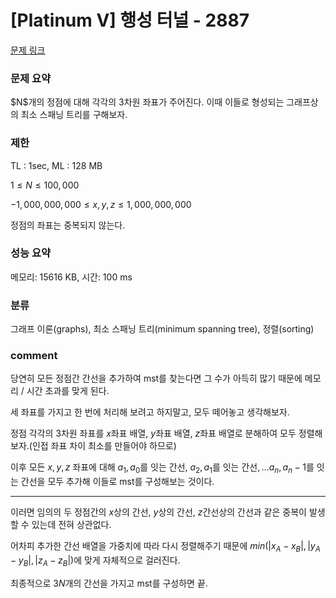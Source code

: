 # [Platinum V] 행성 터널 - 2887

[문제 링크](https://www.acmicpc.net/problem/2887)

### 문제 요약

<p> $N$개의 정점에 대해 각각의 3차원 좌표가 주어진다. 이때 이들로 형성되는 그래프상의 최소 스패닝 트리를 구해보자. </p>

### 제한

TL : 1sec, ML : 128 MB

$1 ≤ N ≤ 100,000$

$-1,000,000,000 ≤ x, y, z ≤ 1,000,000,000$

정점의 좌표는 중복되지 않는다.

### 성능 요약

메모리: 15616 KB, 시간: 100 ms

### 분류

그래프 이론(graphs), 최소 스패닝 트리(minimum spanning tree), 정렬(sorting)

### comment

당연히 모든 정점간 간선을 추가하여 mst를 찾는다면 그 수가 아득히 많기 때문에 메모리 / 시간 초과를 맞게 된다.

세 좌표를 가지고 한 번에 처리해 보려고 하지말고, 모두 떼어놓고 생각해보자.

정점 각각의 3차원 좌표를 $x$좌표 배열, $y$좌표 배열, $z$좌표 배열로 분해하여 모두 정렬해보자.(인접 좌표 차이 최소를 만들어야 하므로)

이후 모든 $x, y, z$ 좌표에 대해 $a_1, a_0$를 잇는 간선, $a_2, a_1$를 잇는 간선$, ... a_n, a_n-1$를 잇는 간선을 모두 추가해 이들로 mst를 구성해보는 것이다.

-----------------------------------------------------------------------------------------------------------------------------------------------------------------------

이러면 임의의 두 정점간의 $x$상의 간선, $y$상의 간선, $z$간선상의 간선과 같은 중복이 발생할 수 있는데 전혀 상관없다.

어차피 추가한 간선 배열을 가중치에 따라 다시 정렬해주기 때문에 $min(|x_A-x_B|, |y_A-y_B|, |z_A-z_B|)$에 맞게 자체적으로 걸러진다.

최종적으로 $3N$개의 간선을 가지고 mst를 구성하면 끝.
